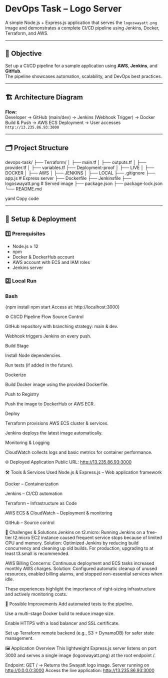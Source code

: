 # DevOps Task – Logo Server

A simple Node.js + Express.js application that serves the `logoswayatt.png` image and demonstrates a complete CI/CD pipeline using Jenkins, Docker, Terraform, and AWS.

---

## 📌 Objective
Set up a CI/CD pipeline for a sample application using **AWS**, **Jenkins**, and **GitHub**.  
The pipeline showcases automation, scalability, and DevOps best practices.

---

## 🏗️ Architecture Diagram

**Flow:**  
Developer → GitHub (main/dev) → Jenkins (Webhook Trigger) → Docker Build & Push → AWS ECS Deployment → User accesses `http://13.235.86.93:3000`

---

## 🗂 Project Structure
devops-task/
├── Terraform/
│ ├── main.tf
│ ├── outputs.tf
│ ├── provider.tf
│ ├── variables.tf
├── Deployment-proof
│ ├── LIVE
│ ├── DOCKER
│ ├── AWS
│ ├── JENKINS
│ ├── LOCAL
├── .gitignore
├── app.js # Express server
├── Dockerfile
├── Jenkinsfile
├── logoswayatt.png # Served image
├── package.json
├── package-lock.json
└── README.md

yaml
Copy code

---

## 🚀 Setup & Deployment

### 1️⃣ Prerequisites
- Node.js ≥ 12  
- npm  
- Docker & DockerHub account  
- AWS account with ECS and IAM roles  
- Jenkins server

### 2️⃣ Local Run
### Bash
{npm install
npm start
Access at: http://localhost:3000}

⚙️ CI/CD Pipeline Flow
Source Control

GitHub repository with branching strategy: main & dev.

Webhook triggers Jenkins on every push.

Build Stage

Install Node dependencies.

Run tests (if added in the future).

Dockerize

Build Docker image using the provided Dockerfile.

Push to Registry

Push the image to DockerHub or AWS ECR.

Deploy

Terraform provisions AWS ECS cluster & services.

Jenkins deploys the latest image automatically.

Monitoring & Logging

CloudWatch collects logs and basic metrics for container performance.

🌐 Deployed Application
Public URL: http://13.235.86.93:3000

🛠 Tools & Services Used
Node.js & Express.js – Web application framework

Docker – Containerization

Jenkins – CI/CD automation

Terraform – Infrastructure as Code

AWS ECS & CloudWatch – Deployment & monitoring

GitHub – Source control

🧩 Challenges & Solutions
Jenkins on t2.micro:
Running Jenkins on a free-tier t2.micro EC2 instance caused frequent service stops because of limited CPU and memory.
Solution: Optimized Jenkins by reducing build concurrency and cleaning up old builds. For production, upgrading to at least t3.small is recommended.

AWS Billing Concerns:
Continuous deployment and ECS tasks increased monthly AWS charges.
Solution: Configured automatic cleanup of unused resources, enabled billing alarms, and stopped non-essential services when idle.

These experiences highlight the importance of right-sizing infrastructure and actively monitoring costs.

🔮 Possible Improvements
Add automated tests to the pipeline.

Use a multi-stage Docker build to reduce image size.

Enable HTTPS with a load balancer and SSL certificate.

Set up Terraform remote backend (e.g., S3 + DynamoDB) for safer state management.

🖼️ Application Overview
This lightweight Express.js server listens on port 3000 and serves a single image (logoswayatt.png) at the root endpoint /.

Endpoint:
GET / → Returns the Swayatt logo image.
Server running on http://0.0.0.0:3000
Access the live application: http://13.235.86.93:3000
